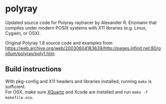 # polyray

Updated source code for Polyray raytracer by Alexander R. Enzmann that compiles under modern POSIX systems with X11 libraries (e.g. Linux, Cygwin, or OSX).

Original Polyray 1.8 source code and examples from https://web.archive.org/web/20030604183639/http://pages.infinit.net:80/gollum/polyray/poly1.htm.

## Build instructions

With pkg-config and X11 headers and libraries installed, running `make` is sufficient.<BR>
For OSX, make sure [XQuartz](https://github.com/XQuartz) and Xcode are installed and run `make -f makefile.osx`.
